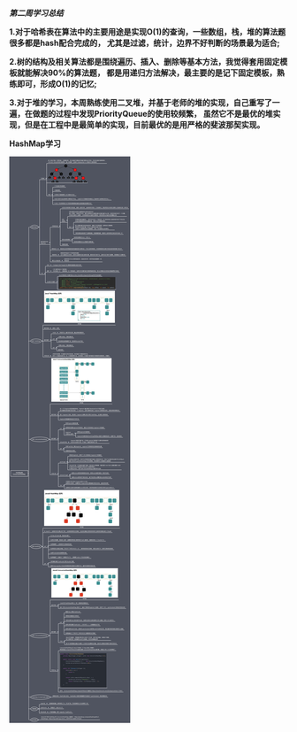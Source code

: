 ***第二周学习总结***

**1.对于哈希表在算法中的主要用途是实现O(1)的查询，一些数组，栈，堆的算法题很多都是hash配合完成的，
尤其是过滤，统计，边界不好判断的场景最为适合;**

**2.树的结构及相关算法都是围绕遍历、插入、删除等基本方法，我觉得套用固定模板就能解决90%的算法题，
都是用递归方法解决，最主要的是记下固定模板，熟练即可，形成O(1)的记忆;**

**3.对于堆的学习，本周熟练使用二叉堆，并基于老师的堆的实现，自己重写了一遍，在做题的过程中发现PriorityQueue的使用较频繁，
 虽然它不是最优的堆实现，但是在工程中是最简单的实现，目前最优的是用严格的斐波那契实现。**
 
 **HashMap学习**
 
 ![](https://raw.githubusercontent.com/frank0417/algorithm024/main/Week_02/resource/map.png)


